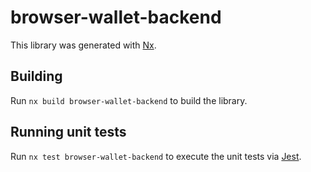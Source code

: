 # browser-wallet-backend

This library was generated with [Nx](https://nx.dev).

## Building

Run `nx build browser-wallet-backend` to build the library.

## Running unit tests

Run `nx test browser-wallet-backend` to execute the unit tests via [Jest](https://jestjs.io).

